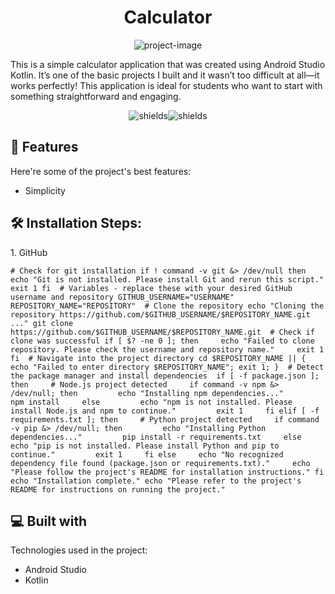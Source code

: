 <h1 align="center" id="title">Calculator</h1>

<p align="center"><img src="https://socialify.git.ci/BrigidAn/Calculator/image?font=Source+Code+Pro&language=1&name=1&pattern=Circuit+Board&stargazers=1&theme=Light" alt="project-image"></p>

<p id="description">This is a simple calculator application that was created using Android Studio Kotlin. It’s one of the basic projects I built and it wasn’t too difficult at all—it works perfectly! This application is ideal for students who want to start with something straightforward and engaging.</p>

<p align="center"><img src="https://img.shields.io/badge/Android_Studio_-Kotlin" alt="shields"><img src="https://img.shields.io/badge/Kotlin_%20--%20AndroidStudio" alt="shields"></p>

  
  
<h2>🧐 Features</h2>

Here're some of the project's best features:

*   Simplicity

<h2>🛠️ Installation Steps:</h2>

<p>1. GitHub</p>

```
# Check for git installation if ! command -v git &> /dev/null then     echo "Git is not installed. Please install Git and rerun this script."     exit 1 fi  # Variables - replace these with your desired GitHub username and repository GITHUB_USERNAME="USERNAME" REPOSITORY_NAME="REPOSITORY"  # Clone the repository echo "Cloning the repository https://github.com/$GITHUB_USERNAME/$REPOSITORY_NAME.git ..." git clone https://github.com/$GITHUB_USERNAME/$REPOSITORY_NAME.git  # Check if clone was successful if [ $? -ne 0 ]; then     echo "Failed to clone repository. Please check the username and repository name."     exit 1 fi  # Navigate into the project directory cd $REPOSITORY_NAME || { echo "Failed to enter directory $REPOSITORY_NAME"; exit 1; }  # Detect the package manager and install dependencies  if [ -f package.json ]; then     # Node.js project detected     if command -v npm &> /dev/null; then         echo "Installing npm dependencies..."         npm install     else         echo "npm is not installed. Please install Node.js and npm to continue."         exit 1     fi elif [ -f requirements.txt ]; then     # Python project detected     if command -v pip &> /dev/null; then         echo "Installing Python dependencies..."         pip install -r requirements.txt     else         echo "pip is not installed. Please install Python and pip to continue."         exit 1     fi else     echo "No recognized dependency file found (package.json or requirements.txt)."     echo "Please follow the project's README for installation instructions." fi  echo "Installation complete." echo "Please refer to the project's README for instructions on running the project."
```

  
  
<h2>💻 Built with</h2>

Technologies used in the project:

*   Android Studio
*   Kotlin

